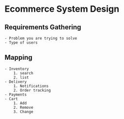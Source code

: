 # Ecommerce System Design

## Requirements Gathering

    - Problem you are trying to solve
    - Type of users

## Mapping

    - Inventory
        1. search
        2. list
    - Delivery
        1. Notifications
        2. Order tracking
    - Payments
    - Cart
        1. Add
        2. Remove
        3. Change
